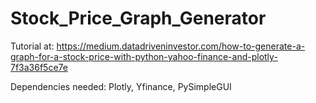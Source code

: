# Stock_Price_Graph_Generator
Tutorial at: https://medium.datadriveninvestor.com/how-to-generate-a-graph-for-a-stock-price-with-python-yahoo-finance-and-plotly-7f3a36f5ce7e






Dependencies needed: Plotly, Yfinance, PySimpleGUI
